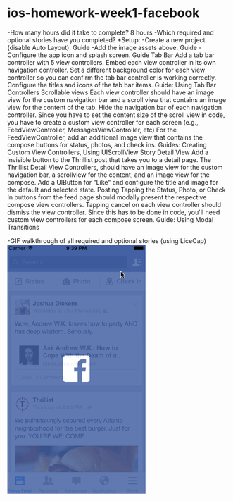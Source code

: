 ios-homework-week1-facebook
===========================

-How many hours did it take to complete? 8 hours
-Which required and optional stories have you completed?
*Setup:
  -Create a new project (disable Auto Layout). Guide
  -Add the image assets above. Guide
  -Configure the app icon and splash screen. Guide
Tab Bar
Add a tab bar controller with 5 view controllers.
Embed each view controller in its own navigation controller. Set a different background color for each view controller so you can confirm the tab bar controller is working correctly.
Configure the titles and icons of the tab bar items.
Guide: Using Tab Bar Controllers
Scrollable views
Each view controller should have an image view for the custom navigation bar and a scroll view that contains an image view for the content of the tab. Hide the navigation bar of each navigation controller.
Since you have to set the content size of the scroll view in code, you have to create a custom view controller for each screen (e.g., FeedViewController, MessagesViewController, etc)
For the FeedViewController, add an additional image view that contains the compose buttons for status, photos, and check ins.
Guides: Creating Custom View Controllers, Using UIScrollView
Story Detail View
Add a invisible button to the Thrillist post that takes you to a detail page.
The Thrillist Detail View Controllers, should have an image view for the custom navigation bar, a scrollview for the content, and an image view for the compose.
Add a UIButton for "Like" and configure the title and image for the default and selected state.
Posting
Tapping the Status, Photo, or Check In buttons from the feed page should modally present the respective compose view controllers.
Tapping cancel on each view controller should dismiss the view controller. Since this has to be done in code, you'll need custom view controllers for each compose screen.
Guide: Using Modal Transitions


-GIF walkthrough of all required and optional stories (using LiceCap)
![Week 1 homework gif](https://raw.githubusercontent.com/artholic/ios-homework-week1-facebook/master/homework-facebook.gif)
